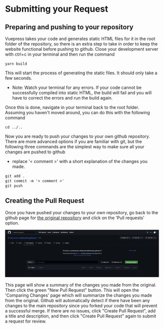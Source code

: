 # Submitting your Request

## Preparing and pushing to your repository

Vuepress takes your code and generates static HTML files for it in the root folder of the repository, so there is an extra step to take in order to keep the website functional before pushing to github. Close your development server with ctrl+c in your terminal and then run the command 
```
yarn build
```
This will start the process of generating the static files. It should only take a few seconds.
* Note: Watch your terminal for any errors. If your code cannot be successfully compiled into static HTML, the build will fail and you will have to correct the errors and run the build again.

Once this is done, navigate in your terminal back to the root folder. Assuming you haven't moved around, you can do this with the following command
```
cd ../..
```
Now you are ready to push your changes to your own github repository. There are more advanced options if you are familiar with git, but the following three commands are the simplest way to make sure all your changes are pushed to github
- replace '< comment >' with a short explanation of the changes you made.
```
git add .
git commit -m '< comment >'
git push
```

## Creating the Pull Request

Once you have pushed your changes to your own repository, go back to the github page for <a style="text-decoration: underline" href="https://github.com/Bobinstein/Bobinstein.github.io"> the original repository</a> and click on the 'Pull requests' option.

<img src="/docs/images/contribute/Pull-request-dark.png"/>

This page will show a summary of the changes you made from the original. Then click the green "New Pull Request" button. This will open the 'Comparing Changes' page which will summarize the changes you made from the original. Github will automatically detect if there have been any changes to the main repository since you forked your code that will prevent a successful merge. If there are no issues, click "Create Pull Request", add a title and description, and then click "Create Pull Request" again to submit a request for review.